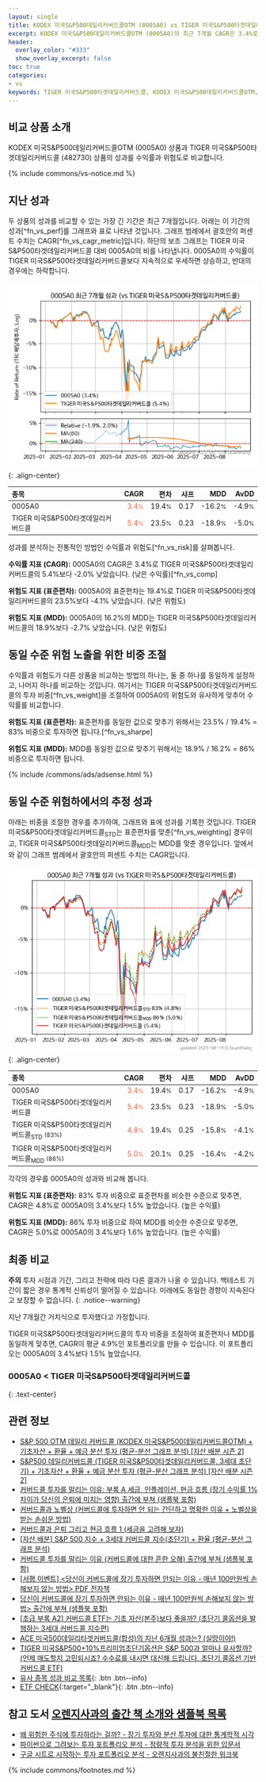 ```yaml
---
layout: single
title: KODEX 미국S&P500데일리커버드콜OTM (0005A0) vs TIGER 미국S&P500타겟데일리커버드콜 (482730)
excerpt: KODEX 미국S&P500데일리커버드콜OTM (0005A0)의 최근 7개월 CAGR은 3.4%로 TIGER 미국S&P500타겟데일리커버드콜 (482730)의 5.4%보다 -2.0% 낮았습니다.
header:
  overlay_color: "#333"
  show_overlay_excerpt: false
toc: true
categories:
- vs
keywords: TIGER 미국S&P500타겟데일리커버드콜, KODEX 미국S&P500데일리커버드콜OTM, KODEX 미국S&P500데일리커버드콜OTM TIGER 미국S&P500타겟데일리커버드콜 비교, 0005A0, 482730, 0005A0 0005A0 비교
---
```


## 비교 상품 소개


KODEX 미국S&P500데일리커버드콜OTM (0005A0) 상품과 TIGER 미국S&P500타겟데일리커버드콜 (482730) 상품의 성과를 수익률과 위험도로 비교합니다.





{% include commons/vs-notice.md %}

## 지난 성과

두 상품의 성과를 비교할 수 있는 가장 긴 기간은 최근 7개월입니다. 아래는 이 기간의 성과[^fn_vs_perf]를 그래프와 표로 나타낸 것입니다.
그래프 범례에서 괄호안의 퍼센트 수치는 CAGR[^fn_vs_cagr_metric]입니다.
하단의 보조 그래프는 TIGER 미국S&P500타겟데일리커버드콜 대비 0005A0의 비를 나타냅니다.
0005A0의 수익률이 TIGER 미국S&P500타겟데일리커버드콜보다 지속적으로 우세하면 상승하고, 반대의 경우에는 하락합니다.

![0005A0](/vs/images/0005a0-vs-482730_dual.png){: .align-center}

| **종목** | **CAGR** | **편차** | **샤프** | **MDD** | **AvDD** |
| :------------ | ------: | -----------: | -------: | ------: | -------: |
| 0005A0 | <span style="color: tomato">3.4<small>%</small></span> | 19.4<small>%</small> | 0.17 | -16.2<small>%</small> | -4.9<small>%</small> |
| TIGER 미국S&P500타겟데일리커버드콜 | <span style="color: tomato">5.4<small>%</small></span> | 23.5<small>%</small> | 0.23 | -18.9<small>%</small> | -5.0<small>%</small> |

<!-- more -->


성과를 분석하는 전통적인 방법인 수익률과 위험도[^fn_vs_risk]를 살펴봅니다.

**수익률 지표 (CAGR):** 0005A0의 CAGR은 3.4%로 TIGER 미국S&P500타겟데일리커버드콜의 5.4%보다 -2.0% 낮았습니다. (낮은 수익률)[^fn_vs_comp]

**위험도 지표 (표준편차):** 0005A0의 표준편차는 19.4%로 TIGER 미국S&P500타겟데일리커버드콜의 23.5%보다 -4.1% 낮았습니다. (낮은 위험도)

**위험도 지표 (MDD):** 0005A0의 16.2%의 MDD는 TIGER 미국S&P500타겟데일리커버드콜의 18.9%보다 -2.7% 낮았습니다. (낮은 위험도)



## 동일 수준 위험 노출을 위한 비중 조절

수익률과 위험도가 다른 상품을 비교하는 방법의 하나는, 둘 중 하나를 동일하게 설정하고, 나머지 하나를 비교하는 것입니다.
여기서는 TIGER 미국S&P500타겟데일리커버드콜의 투자 비중[^fn_vs_weight]을 조절하여 0005A0의 위험도와 유사하게 맞추어 수익률를 비교합니다.

**위험도 지표 (표준편차):** 표준편차를 동일한 값으로 맞추기 위해서는 23.5% / 19.4% = 83% 비중으로 투자하면 됩니다.[^fn_vs_sharpe]

**위험도 지표 (MDD):** MDD를 동일한 값으로 맞추기 위해서는 18.9% / 16.2% = 86% 비중으로 투자하면 됩니다.


{% include /commons/ads/adsense.html %}



## 동일 수준 위험하에서의 추정 성과

아래는 비중을 조절한 경우를 추가하여, 그래프와 표에 성과를 기록한 것입니다.
TIGER 미국S&P500타겟데일리커버드콜<sub>STD</sub>는 표준편차를 맞춘[^fn_vs_weighting] 경우이고, TIGER 미국S&P500타겟데일리커버드콜<sub>MDD</sub>는 MDD를 맞춘 경우입니다.
앞에서와 같이 그래프 범례에서 괄호안의 퍼센트 수치는 CAGR입니다.


![KODEX 미국S&P500데일리커버드콜OTM](/vs/images/0005a0-vs-482730.png){: .align-center}



| **종목** | **CAGR** | **편차** | **샤프** | **MDD** | **AvDD** |
| :------------ | ------: | -----------: | -------: | ------: | -------: |
| 0005A0 | <span style="color: tomato">3.4<small>%</small></span> | 19.4<small>%</small> | 0.17 | -16.2<small>%</small> | -4.9<small>%</small> |
| TIGER 미국S&P500타겟데일리커버드콜 | <span style="color: tomato">5.4<small>%</small></span> | 23.5<small>%</small> | 0.23 | -18.9<small>%</small> | -5.0<small>%</small> |
| TIGER 미국S&P500타겟데일리커버드콜<sub>STD</sub> <small>(83%)</small> | <span style="color: tomato">4.8<small>%</small></span> | 19.4<small>%</small> | 0.25 | -15.8<small>%</small> | -4.1<small>%</small> |
| TIGER 미국S&P500타겟데일리커버드콜<sub>MDD</sub> <small>(86%)</small> | <span style="color: tomato">5.0<small>%</small></span> | 20.1<small>%</small> | 0.25 | -16.4<small>%</small> | -4.2<small>%</small> |



각각의 경우를 0005A0의 성과와 비교해 봅니다.

**위험도 지표 (표준편차):** 83% 투자 비중으로 표준편차를 비슷한 수준으로 맞추면, CAGR은 4.8%로 0005A0의 3.4%보다 1.5% 높았습니다. (높은 수익률)

**위험도 지표 (MDD):** 86% 투자 비중으로 하여 MDD를 비슷한 수준으로 맞추면, CAGR은 5.0%로 0005A0의 3.4%보다 1.6% 높았습니다. (높은 수익률)




## 최종 비교

**주의** 투자 시점과 기간, 그리고 전략에 따라 다른 결과가 나올 수 있습니다. 백테스트 기간이 짧은 경우 통계적 신뢰성이 떨어질 수 있습니다. 미래에도 동일한 경향이 지속된다고 보장할 수 없습니다.
{: .notice--warning}

지난 7개월간 거치식으로 투자했다고 가정합니다.

TIGER 미국S&P500타겟데일리커버드콜의 투자 비중을 조절하여 표준편차나 MDD를 동일하게 맞추면, CAGR이 평균 4.9%인 포트폴리오를 만들 수 있습니다.
이 포트폴리오는 0005A0의 3.4%보다 1.5% 높았습니다.

### 0005A0 &lt; TIGER 미국S&P500타겟데일리커버드콜
{: .text-center}


## 관련 정보

- [S&P 500 OTM 데일리 커버드콜 (KODEX 미국S&P500데일리커버드콜OTM) + 기초자산 + 환율 + 예금 분산 투자 (평균-분산 그래프 분석) [자산 배분 시즌 2]](https://m.blog.naver.com/onuri2005/223929154831)
- [S&P500 데일리커버드콜 (TIGER 미국S&P500타겟데일리커버드콜, 3세대 초단기) + 기초자산 + 환율 + 예금 분산 투자 (평균-분산 그래프 분석) [자산 배분 시즌 2]](https://m.blog.naver.com/onuri2005/223928913453)
- [커버드콜 투자를 말리는 이유: 부록 A 세금, 인플레이션, 현금 흐름 (장기 수익률 1% 차이가 당신의 은퇴에 미치는 영향) 출간에 부쳐 (샘플북 포함)](https://kongdori.tistory.com/484)
- [커버드콜과 노벨상 (커버드콜에 투자하면 안 되는 간단하고 명확한 이유 + 노벨상을 받는 손쉬운 방법)](https://kongdori.tistory.com/483)
- [커버드콜과 은퇴 그리고 현금 흐름 1 (세금을 고려해 보자)](https://kongdori.tistory.com/478)
- [[자산 배분] S&P 500 지수 + 3세대 커버드콜 지수(초단기) + 환율 (평균-분산 그래프 분석)](https://kongdori.tistory.com/475)
- [커버드콜 투자를 말리는 이유 (커버드콜에 대한 흔한 오해) 출간에 부쳐 (샘플북 포함)](https://kongdori.tistory.com/473)
- [[서평 이벤트] <당신이 커버드콜에 장기 투자하면 안되는 이유 - 매년 100만원씩 손해보지 않는 방법> PDF 전자책](https://m.blog.naver.com/onuri2005/223783587701)
- [당신이 커버드콜에 장기 투자하면 안되는 이유 - 매년 100만원씩 손해보지 않는 방법> 출간에 부쳐 (샘플북 포함)](https://kongdori.tistory.com/403)
- [[초급 부록 A2] 커버드콜 ETF는 기초 자산(본주)보다 좋을까? (초단기 콜옵션을 발행하는 3세대 커버드콜 지수편)](https://kongdori.tistory.com/389)
- [ACE 미국500데일리타겟커버드콜(합성)의 지난 6개월 성과는? (실망이야!)](https://kongdori.tistory.com/355)
- [TIGER 미국S&P500+10%프리미엄초단기옵션은 S&P 500과 얼마나 유사할까? (언제 매도할지 고민되시죠? 수수료를 내시면 대신해 드립니다. 초단기 콜옵션 기반 커버드콜 ETF)](https://kongdori.tistory.com/293)
- [유사 종목 성과 비교 목록](/vs/){: .btn .btn--info}
- [ETF CHECK](https://www.etfcheck.co.kr/mobile/etpitem/482730/compare?compCode%5B%5D=0005A0){:target="_blank"}{: .btn .btn--info}


## 참고 도서 [오렌지사과의 출간 책 소개와 샘플북 목록](https://kongdori.tistory.com/691)

- [왜 위험한 주식에 투자하라는 걸까? - 장기 투자와 분산 투자에 대한 통계학적 시각](https://kongdori.tistory.com/421)
- [파이썬으로 그려보는 투자 포트폴리오 분석  - 정량적 투자 분석을 위한 입문서](https://kongdori.tistory.com/643)
- [구글 시트로 시작하는 투자 포트폴리오 분석 - 오렌지사과의 불친절한 워크북](https://kongdori.tistory.com/449)

{% include commons/footnotes.md %}